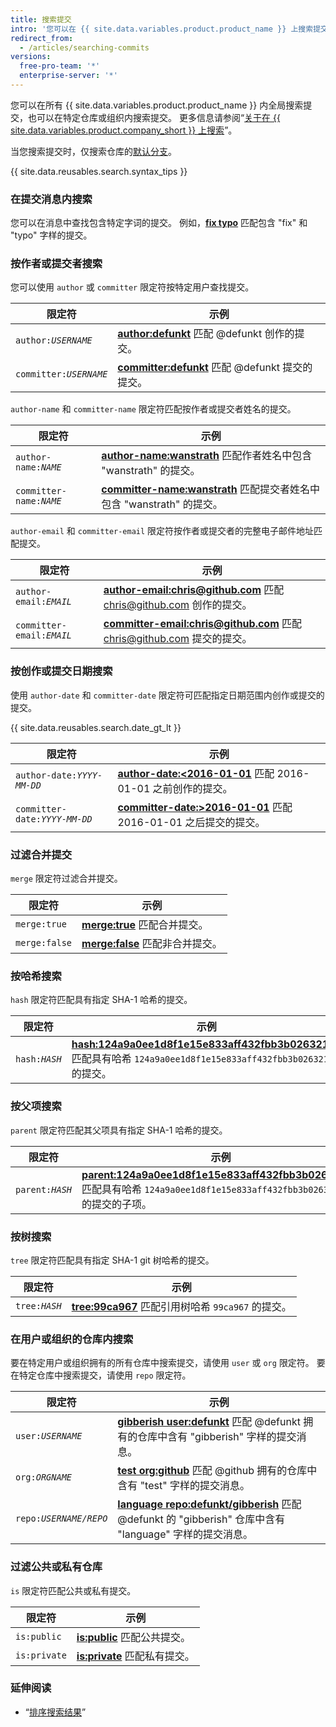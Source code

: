 ```yaml
---
title: 搜索提交
intro: '您可以在 {{ site.data.variables.product.product_name }} 上搜索提交，并使用这些提交搜索限定符的任意组合缩小结果范围。'
redirect_from:
  - /articles/searching-commits
versions:
  free-pro-team: '*'
  enterprise-server: '*'
---
```


您可以在所有 {{ site.data.variables.product.product_name }} 内全局搜索提交，也可以在特定仓库或组织内搜索提交。 更多信息请参阅“[关于在 {{ site.data.variables.product.company_short }} 上搜索](/articles/about-searching-on-github)”。

当您搜索提交时，仅搜索仓库的[默认分支](/articles/about-branches)。

{{ site.data.reusables.search.syntax_tips }}

### 在提交消息内搜索

您可以在消息中查找包含特定字词的提交。 例如，[**fix typo**](https://github.com/search?q=fix+typo&type=Commits) 匹配包含 "fix" 和 "typo" 字样的提交。

### 按作者或提交者搜索

您可以使用 `author` 或 `committer` 限定符按特定用户查找提交。

| 限定符                       | 示例                                                                                                       |
| ------------------------- | -------------------------------------------------------------------------------------------------------- |
| <code>author:<em>USERNAME</em></code> | [**author:defunkt**](https://github.com/search?q=author%3Adefunkt&type=Commits) 匹配 @defunkt 创作的提交。       |
| <code>committer:<em>USERNAME</em></code> | [**committer:defunkt**](https://github.com/search?q=committer%3Adefunkt&type=Commits) 匹配 @defunkt 提交的提交。 |

`author-name` 和 `committer-name` 限定符匹配按作者或提交者姓名的提交。

| 限定符                       | 示例                                                                                                                              |
| ------------------------- | ------------------------------------------------------------------------------------------------------------------------------- |
| <code>author-name:<em>NAME</em></code> | [**author-name:wanstrath**](https://github.com/search?q=author-name%3Awanstrath&type=Commits) 匹配作者姓名中包含 "wanstrath" 的提交。        |
| <code>committer-name:<em>NAME</em></code> | [**committer-name:wanstrath**](https://github.com/search?q=committer-name%3Awanstrath&type=Commits) 匹配提交者姓名中包含 "wanstrath" 的提交。 |

`author-email` 和 `committer-email` 限定符按作者或提交者的完整电子邮件地址匹配提交。

| 限定符                       | 示例                                                                                                                                               |
| ------------------------- | ------------------------------------------------------------------------------------------------------------------------------------------------ |
| <code>author-email:<em>EMAIL</em></code> | [**author-email:chris@github.com**](https://github.com/search?q=author-email%3Achris%40github.com&type=Commits) 匹配 chris@github.com 创作的提交。       |
| <code>committer-email:<em>EMAIL</em></code> | [**committer-email:chris@github.com**](https://github.com/search?q=committer-email%3Achris%40github.com&type=Commits) 匹配 chris@github.com 提交的提交。 |

### 按创作或提交日期搜索

使用 `author-date` 和 `committer-date` 限定符可匹配指定日期范围内创作或提交的提交。

{{ site.data.reusables.search.date_gt_lt }}

| 限定符                       | 示例                                                                                                                                      |
| ------------------------- | --------------------------------------------------------------------------------------------------------------------------------------- |
| <code>author-date:<em>YYYY-MM-DD</em></code> | [**author-date:&lt;2016-01-01**](https://github.com/search?q=author-date%3A<2016-01-01&type=Commits) 匹配 2016-01-01 之前创作的提交。       |
| <code>committer-date:<em>YYYY-MM-DD</em></code> | [**committer-date:&gt;2016-01-01**](https://github.com/search?q=committer-date%3A<2016-01-01&type=Commits) 匹配 2016-01-01 之后提交的提交。 |

### 过滤合并提交

`merge` 限定符过滤合并提交。

| 限定符           | 示例                                                                                 |
| ------------- | ---------------------------------------------------------------------------------- |
| `merge:true`  | [**merge:true**](https://github.com/search?q=merge%3Atrue&type=Commits) 匹配合并提交。    |
| `merge:false` | [**merge:false**](https://github.com/search?q=merge%3Afalse&type=Commits) 匹配非合并提交。 |

### 按哈希搜索

`hash` 限定符匹配具有指定 SHA-1 哈希的提交。

| 限定符                       | 示例                                                                                                                                                                                                                    |
| ------------------------- | --------------------------------------------------------------------------------------------------------------------------------------------------------------------------------------------------------------------- |
| <code>hash:<em>HASH</em></code> | [**hash:124a9a0ee1d8f1e15e833aff432fbb3b02632105**](https://github.com/github/gitignore/search?q=hash%3A124a9a0ee1d8f1e15e833aff432fbb3b02632105&type=Commits) 匹配具有哈希 `124a9a0ee1d8f1e15e833aff432fbb3b02632105` 的提交。 |

### 按父项搜索

`parent` 限定符匹配其父项具有指定 SHA-1 哈希的提交。

| 限定符                       | 示例                                                                                                                                                                                                                                          |
| ------------------------- | ------------------------------------------------------------------------------------------------------------------------------------------------------------------------------------------------------------------------------------------- |
| <code>parent:<em>HASH</em></code> | [**parent:124a9a0ee1d8f1e15e833aff432fbb3b02632105**](https://github.com/github/gitignore/search?q=parent%3A124a9a0ee1d8f1e15e833aff432fbb3b02632105&type=Commits&utf8=%E2%9C%93) 匹配具有哈希 `124a9a0ee1d8f1e15e833aff432fbb3b02632105` 的提交的子项。 |

### 按树搜索

`tree` 限定符匹配具有指定 SHA-1 git 树哈希的提交。

| 限定符                        | 示例                                                                                                                  |
| -------------------------- | ------------------------------------------------------------------------------------------------------------------- |
| <code>tree:<em>HASH</em></code> | [**tree:99ca967**](https://github.com/github/gitignore/search?q=tree%3A99ca967&type=Commits) 匹配引用树哈希 `99ca967` 的提交。 |

### 在用户或组织的仓库内搜索

要在特定用户或组织拥有的所有仓库中搜索提交，请使用 `user` 或 `org` 限定符。 要在特定仓库中搜索提交，请使用 `repo` 限定符。

| 限定符                        | 示例                                                                                                                                                                                     |
| -------------------------- | -------------------------------------------------------------------------------------------------------------------------------------------------------------------------------------- |
| <code>user:<em>USERNAME</em></code> | [**gibberish user:defunkt**](https://github.com/search?q=gibberish+user%3Adefunkt&type=Commits&utf8=%E2%9C%93) 匹配 @defunkt 拥有的仓库中含有 "gibberish" 字样的提交消息。                               |
| <code>org:<em>ORGNAME</em></code> | [**test org:github**](https://github.com/search?utf8=%E2%9C%93&q=test+org%3Agithub&type=Commits) 匹配 @github 拥有的仓库中含有 "test" 字样的提交消息。                                                   |
| <code>repo:<em>USERNAME/REPO</em></code> | [**language repo:defunkt/gibberish**](https://github.com/search?utf8=%E2%9C%93&q=language+repo%3Adefunkt%2Fgibberish&type=Commits) 匹配 @defunkt 的 "gibberish" 仓库中含有 "language" 字样的提交消息。 |

### 过滤公共或私有仓库

`is` 限定符匹配公共或私有提交。

| 限定符          | 示例                                                                              |
| ------------ | ------------------------------------------------------------------------------- |
| `is:public`  | [**is:public**](https://github.com/search?q=is%3Apublic&type=Commits) 匹配公共提交。   |
| `is:private` | [**is:private**](https://github.com/search?q=is%3Aprivate&type=Commits) 匹配私有提交。 |

### 延伸阅读

- “[排序搜索结果](/articles/sorting-search-results/)”
